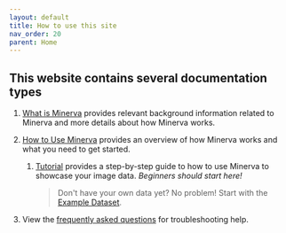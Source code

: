 ```yaml
---
layout: default
title: How to use this site
nav_order: 20
parent: Home
---
```


## This website contains several documentation types

1. [What is Minerva](./overview/index.md) provides relevant background information related to Minerva and more details about how Minerva works.  

2. [How to Use Minerva](./usage/index.md) provides an overview of how Minerva works and what you need to get started. 
	1. [Tutorial](./tutorial.html) provides a step-by-step guide to how to use Minerva to showcase your image data.  *Beginners should start here!*  
		> Don't have your own data yet? No problem! Start with the [Example Dataset](./dataset.md).

4. View the [frequently asked questions](./FAQ.html) for troubleshooting help.



